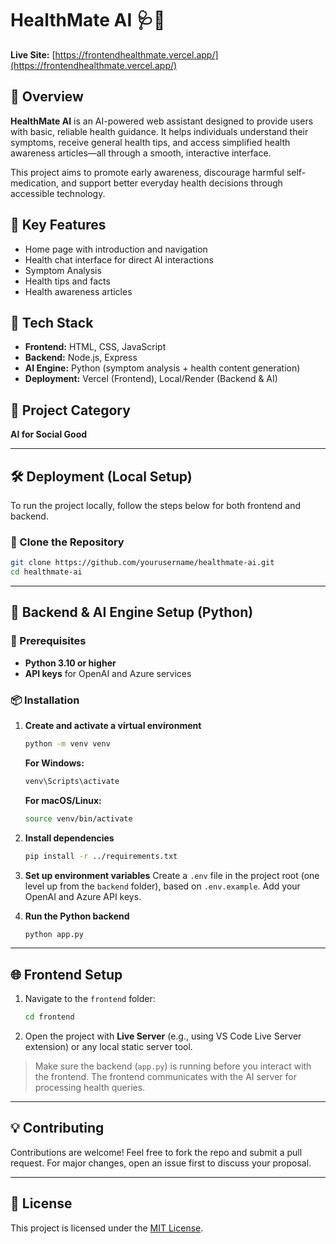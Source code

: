 # HealthMate AI 🩺🤖

**Live Site:** [https://frontendhealthmate.vercel.app/](https://frontendhealthmate.vercel.app/)

## 📖 Overview

**HealthMate AI** is an AI-powered web assistant designed to provide users with basic, reliable health guidance. It helps individuals understand their symptoms, receive general health tips, and access simplified health awareness articles—all through a smooth, interactive interface.

This project aims to promote early awareness, discourage harmful self-medication, and support better everyday health decisions through accessible technology.

## 🔑 Key Features

* Home page with introduction and navigation
* Health chat interface for direct AI interactions
* Symptom Analysis
* Health tips and facts
* Health awareness articles

## 🚀 Tech Stack

* **Frontend:** HTML, CSS, JavaScript
* **Backend:** Node.js, Express
* **AI Engine:** Python (symptom analysis + health content generation)
* **Deployment:** Vercel (Frontend), Local/Render (Backend & AI)

## 📁 Project Category

**AI for Social Good**

---

## 🛠 Deployment (Local Setup)

To run the project locally, follow the steps below for both frontend and backend.

### 🔹 Clone the Repository

```bash
git clone https://github.com/yourusername/healthmate-ai.git
cd healthmate-ai
```

---

## 🧠 Backend & AI Engine Setup (Python)

### 🔧 Prerequisites

* **Python 3.10 or higher**
* **API keys** for OpenAI and Azure services

### 📦 Installation

1. **Create and activate a virtual environment**

   ```bash
   python -m venv venv
   ```

   **For Windows:**

   ```bash
   venv\Scripts\activate
   ```

   **For macOS/Linux:**

   ```bash
   source venv/bin/activate
   ```

2. **Install dependencies**

   ```bash
   pip install -r ../requirements.txt
   ```

3. **Set up environment variables**
   Create a `.env` file in the project root (one level up from the `backend` folder), based on `.env.example`. Add your OpenAI and Azure API keys.

4. **Run the Python backend**

   ```bash
   python app.py
   ```

---

## 🌐 Frontend Setup

1. Navigate to the `frontend` folder:

   ```bash
   cd frontend
   ```

2. Open the project with **Live Server** (e.g., using VS Code Live Server extension) or any local static server tool.

> Make sure the backend (`app.py`) is running before you interact with the frontend. The frontend communicates with the AI server for processing health queries.

---

## 💡 Contributing

Contributions are welcome!
Feel free to fork the repo and submit a pull request. For major changes, open an issue first to discuss your proposal.

---

## 📄 License

This project is licensed under the [MIT License](LICENSE).
